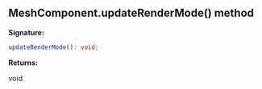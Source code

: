 
## MeshComponent.updateRenderMode() method

**Signature:**

```typescript
updateRenderMode(): void;
```
**Returns:**

void

